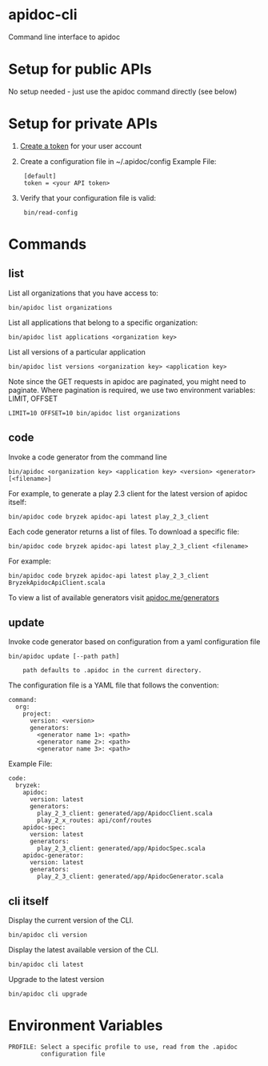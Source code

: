 # apidoc-cli
Command line interface to apidoc

# Setup for public APIs

No setup needed - just use the apidoc command directly (see below)

# Setup for private APIs

1. [Create a token](http://www.apidoc.me/tokens/) for your user account

2. Create a configuration file in ~/.apidoc/config
   Example File:

        [default]
        token = <your API token>

3. Verify that your configuration file is valid:

        bin/read-config

# Commands

## list

List all organizations that you have access to:

    bin/apidoc list organizations

List all applications that belong to a specific organization:

    bin/apidoc list applications <organization key>

List all versions of a particular application

    bin/apidoc list versions <organization key> <application key>
    
Note since the GET requests in apidoc are paginated, you might need to
paginate. Where pagination is required, we use two environment
variables: LIMIT, OFFSET

    LIMIT=10 OFFSET=10 bin/apidoc list organizations
    
## code

Invoke a code generator from the command line

    bin/apidoc <organization key> <application key> <version> <generator> [<filename>]
    
For example, to generate a play 2.3 client for the latest version of apidoc itself:

    bin/apidoc code bryzek apidoc-api latest play_2_3_client

Each code generator returns a list of files. To download a specific file:

    bin/apidoc code bryzek apidoc-api latest play_2_3_client <filename>
    
For example:

    bin/apidoc code bryzek apidoc-api latest play_2_3_client BryzekApidocApiClient.scala

To view a list of available generators visit [apidoc.me/generators](http://www.apidoc.me/generators)

## update

Invoke code generator based on configuration from a yaml configuration file

    bin/apidoc update [--path path]
    
        path defaults to .apidoc in the current directory.

The configuration file is a YAML file that follows the convention:

    command:
      org:
        project:
          version: <version>
          generators:
            <generator name 1>: <path>
            <generator name 2>: <path>
            <generator name 3>: <path>

Example File:

    code:
      bryzek:
        apidoc:
          version: latest
          generators:
            play_2_3_client: generated/app/ApidocClient.scala
            play_2_x_routes: api/conf/routes
        apidoc-spec:
          version: latest
          generators:
            play_2_3_client: generated/app/ApidocSpec.scala
        apidoc-generator:
          version: latest
          generators:
            play_2_3_client: generated/app/ApidocGenerator.scala
    
## cli itself

Display the current version of the CLI.

    bin/apidoc cli version

Display the latest available version of the CLI.

    bin/apidoc cli latest

Upgrade to the latest version

    bin/apidoc cli upgrade

# Environment Variables

    PROFILE: Select a specific profile to use, read from the .apidoc
             configuration file
